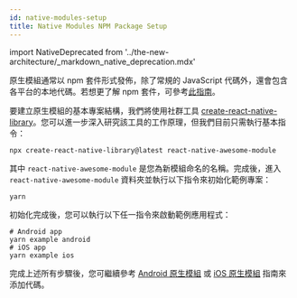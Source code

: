 ```yaml
---
id: native-modules-setup
title: Native Modules NPM Package Setup
---
```


import NativeDeprecated from '../the-new-architecture/\_markdown_native_deprecation.mdx'

<NativeDeprecated />

原生模組通常以 npm 套件形式發佈，除了常規的 JavaScript 代碼外，還會包含各平台的本地代碼。若想更了解 npm 套件，可參考[此指南](https://docs.npmjs.com/packages-and-modules/contributing-packages-to-the-registry)。

要建立原生模組的基本專案結構，我們將使用社群工具 [create-react-native-library](https://callstack.github.io/react-native-builder-bob/create)。您可以進一步深入研究該工具的工作原理，但我們目前只需執行基本指令：

```shell
npx create-react-native-library@latest react-native-awesome-module
```

其中 `react-native-awesome-module` 是您為新模組命名的名稱。完成後，進入 `react-native-awesome-module` 資料夾並執行以下指令來初始化範例專案：

```shell
yarn
```

初始化完成後，您可以執行以下任一指令來啟動範例應用程式：

```shell
# Android app
yarn example android
# iOS app
yarn example ios
```

完成上述所有步驟後，您可繼續參考 [Android 原生模組](native-modules-android) 或 [iOS 原生模組](native-modules-ios) 指南來添加代碼。